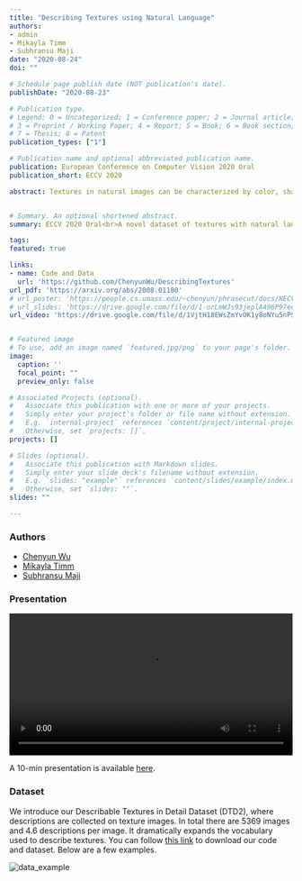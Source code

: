 ```yaml
---
title: "Describing Textures using Natural Language"
authors:
- admin
- Mikayla Timm
- Subhransu Maji
date: "2020-08-24"
doi: ""

# Schedule page publish date (NOT publication's date).
publishDate: "2020-08-23"

# Publication type.
# Legend: 0 = Uncategorized; 1 = Conference paper; 2 = Journal article;
# 3 = Preprint / Working Paper; 4 = Report; 5 = Book; 6 = Book section;
# 7 = Thesis; 8 = Patent
publication_types: ["1"]

# Publication name and optional abbreviated publication name.
publication: European Conference on Computer Vision 2020 Oral
publication_short: ECCV 2020

abstract: Textures in natural images can be characterized by color, shape, periodicity of elements within them, and other attributes that can be described using natural language. In this paper, we study the problem of describing visual attributes of texture on a novel dataset containing rich descriptions of textures, and conduct a systematic study of current generative and discriminative models for grounding language to images on this dataset. We find that while these models capture some properties of texture, they fail to capture several compositional properties, such as the colors of dots. We provide critical analysis of existing models by generating synthetic but realistic textures with different descriptions. Our dataset also allows us to train interpretable models and generate language-based explanations of what discriminative features are learned by deep networks for fine-grained categorization where texture plays a key role. We present visualizations of several fine-grained domains and show that texture attributes learned on our dataset offer improvements over expert-designed attributes on the Caltech-UCSD Birds dataset.


# Summary. An optional shortened abstract.
summary: ECCV 2020 Oral<br>A novel dataset of textures with natural language descriptions and analysis of several language and vision models.

tags:
featured: true

links:
- name: Code and Data
  url: 'https://github.com/ChenyunWu/DescribingTextures'
url_pdf: 'https://arxiv.org/abs/2008.01180'
# url_poster: 'https://people.cs.umass.edu/~chenyun/phrasecut/docs/NECV2019/NECV2019_poster_PhraseCut.pdf'
# url_slides: 'https://drive.google.com/file/d/1-orLmWJs93jeplA496P97ecoRQ2HpArU/view'
url_video: 'https://drive.google.com/file/d/1VjtH18EWsZmYvOK1y8oNYu5nPSGDj33h/view?usp=sharing'


# Featured image
# To use, add an image named `featured.jpg/png` to your page's folder. 
image:
  caption: ''
  focal_point: ""
  preview_only: false

# Associated Projects (optional).
#   Associate this publication with one or more of your projects.
#   Simply enter your project's folder or file name without extension.
#   E.g. `internal-project` references `content/project/internal-project/index.md`.
#   Otherwise, set `projects: []`.
projects: []

# Slides (optional).
#   Associate this publication with Markdown slides.
#   Simply enter your slide deck's filename without extension.
#   E.g. `slides: "example"` references `content/slides/example/index.md`.
#   Otherwise, set `slides: ""`.
slides: ""

---
```

### **Authors**
- [Chenyun Wu](https://people.cs.umass.edu/~chenyun)
- [Mikayla Timm](https://mtimm100.github.io/)
- [Subhransu Maji](http://people.cs.umass.edu/~smaji/)

### **Presentation**
<video width="100%" controls>
  <source src="/~chenyun/media/Texture-2min.mp4" type="video/mp4"> </source>
</video>

A 10-min presentation is available [here](https://drive.google.com/file/d/1VjtH18EWsZmYvOK1y8oNYu5nPSGDj33h/view?usp=sharing).

### **Dataset**
We introduce our Describable Textures in Detail Dataset (DTD2), where descriptions are collected on texture images. In total there are 5369 images and 4.6 descriptions per image. It dramatically expands the vocabulary used to describe textures.
You can follow [this link](https://github.com/ChenyunWu/DescribingTextures) to download our code and dataset.
Below are a few examples.

![data_example](/~chenyun/media/texture_data.jpg)